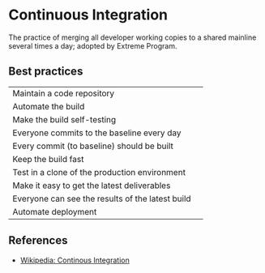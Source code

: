 # Continuous Integration

The practice of merging all developer working copies to a shared mainline several times a day; adopted by Extreme Program.

## Best practices

|                                                  |   |
|:-------------------------------------------------|---|
| Maintain a code repository                       |   |
| Automate the build                               |   |
| Make the build self-testing                      |   |
| Everyone commits to the baseline every day       |   |
| Every commit (to baseline) should be built       |   |
| Keep the build fast                              |   |
| Test in a clone of the production environment    |   |
| Make it easy to get the latest deliverables      |   |
| Everyone can see the results of the latest build |   |
| Automate deployment                              |   |

## References

-   [Wikipedia: Continous Integration](https://en.wikipedia.org/wiki/Continuous_integration)
